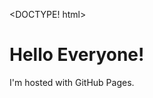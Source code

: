 <DOCTYPE! html>
<html>
<head>
<title> This is a title that I am thinking of renaming. </title>
</head>
<body>
<h1>Hello Everyone!</h1>
<p>I'm hosted with GitHub Pages.</p>
</body>
</html>
